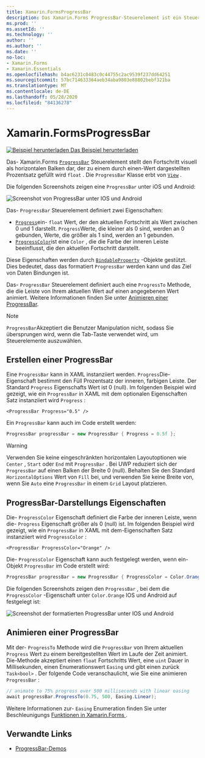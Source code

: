 ```yaml
---
title: Xamarin.FormsProgressBar
description: Das Xamarin.Forms ProgressBar-Steuerelement ist ein Steuerelement, das den Fortschritt visuell als horizontalen Balken darstellt, der basierend auf einer float-Eigenschaft ausgefüllt wird.
ms.prod: ''
ms.assetId: ''
ms.technology: ''
author: ''
ms.author: ''
ms.date: ''
no-loc:
- Xamarin.Forms
- Xamarin.Essentials
ms.openlocfilehash: b4ac6231c0483c0c44755c2ac9539f237dd64251
ms.sourcegitcommit: 57bc714633364aeb34aba9803e88802bebf321ba
ms.translationtype: MT
ms.contentlocale: de-DE
ms.lasthandoff: 05/28/2020
ms.locfileid: "84136278"
---
```

# <a name="xamarinforms-progressbar"></a>Xamarin.FormsProgressBar
[![Beispiel herunterladen](~/media/shared/download.png) Das Beispiel herunterladen](https://docs.microsoft.com/samples/xamarin/xamarin-forms-samples/userinterface-progressbardemos/)

Das- Xamarin.Forms [`ProgressBar`](xref:Xamarin.Forms.ProgressBar) Steuerelement stellt den Fortschritt visuell als horizontalen Balken dar, der zu einem durch einen-Wert dargestellten Prozentsatz gefüllt wird `float` . Die `ProgressBar` Klasse erbt von [`View`](xref:Xamarin.Forms.View) .

Die folgenden Screenshots zeigen eine `ProgressBar` unter iOS und Android:

![Screenshot von ProgressBar unter IOS und Android](progressbar-images/progressbars-default.png "ProgressBar unter IOS und Android")

Das- `ProgressBar` Steuerelement definiert zwei Eigenschaften:

* [`Progress`](xref:Xamarin.Forms.ProgressBar.Progress)ein- `float` Wert, der den aktuellen Fortschritt als Wert zwischen 0 und 1 darstellt. `Progress`Werte, die kleiner als 0 sind, werden an 0 gebunden, Werte, die größer als 1 sind, werden an 1 gebunden.
* [`ProgressColor`](xref:Xamarin.Forms.ProgressBar.ProgressColor)ist eine `Color` , die die Farbe der inneren Leiste beeinflusst, die den aktuellen Fortschritt darstellt.

Diese Eigenschaften werden durch [`BindableProperty`](xref:Xamarin.Forms.BindableProperty) -Objekte gestützt. Dies bedeutet, dass das formatiert `ProgressBar` werden kann und das Ziel von Daten Bindungen ist.

Das- `ProgressBar` Steuerelement definiert auch eine `ProgressTo` Methode, die die Leiste von Ihrem aktuellen Wert auf einen angegebenen Wert animiert. Weitere Informationen finden Sie unter [Animieren einer ProgressBar](#animate-a-progressbar).

> [!NOTE]
> `ProgressBar`Akzeptiert die Benutzer Manipulation nicht, sodass Sie übersprungen wird, wenn die Tab-Taste verwendet wird, um Steuerelemente auszuwählen.

## <a name="create-a-progressbar"></a>Erstellen einer ProgressBar

Eine `ProgressBar` kann in XAML instanziiert werden. `Progress`Die-Eigenschaft bestimmt den Füll Prozentsatz der inneren, farbigen Leiste. Der Standard `Progress` Eigenschafts Wert ist 0 (null). Im folgenden Beispiel wird gezeigt, wie ein `ProgressBar` in XAML mit dem optionalen Eigenschaften Satz instanziiert wird `Progress` :

```xaml
<ProgressBar Progress="0.5" />
```

Ein `ProgressBar` kann auch im Code erstellt werden:

```csharp
ProgressBar progressBar = new ProgressBar { Progress = 0.5f };
```

> [!WARNING]
> Verwenden Sie keine eingeschränkten horizontalen Layoutoptionen wie `Center` , `Start` oder `End` mit `ProgressBar` . Bei UWP reduziert sich der `ProgressBar` auf einen Balken der Breite 0 (null). Behalten Sie den Standard `HorizontalOptions` Wert von `Fill` bei, und verwenden Sie keine Breite von, wenn Sie `Auto` eine `ProgressBar` in einem `Grid` Layout platzieren.

## <a name="progressbar-appearance-properties"></a>ProgressBar-Darstellungs Eigenschaften

Die- `ProgressColor` Eigenschaft definiert die Farbe der inneren Leiste, wenn die- `Progress` Eigenschaft größer als 0 (null) ist. Im folgenden Beispiel wird gezeigt, wie ein `ProgressBar` in XAML mit dem-Eigenschaften Satz instanziiert wird `ProgressColor` :

```xaml
<ProgressBar ProgressColor="Orange" />
```

Die- `ProgressColor` Eigenschaft kann auch festgelegt werden, wenn ein-Objekt `ProgressBar` im Code erstellt wird:

```csharp
ProgressBar progressBar = new ProgressBar { ProgressColor = Color.Orange };
```

Die folgenden Screenshots zeigen den `ProgressBar` , bei dem die `ProgressColor` -Eigenschaft unter `Color.Orange` IOS und Android auf festgelegt ist:

![Screenshot der formatierten ProgressBar unter IOS und Android](progressbar-images/progressbars-styled.png "ProgressBar im Stil für IOS und Android")

## <a name="animate-a-progressbar"></a>Animieren einer ProgressBar

Mit der- `ProgressTo` Methode wird die `ProgressBar` von Ihrem aktuellen `Progress` Wert zu einem bereitgestellten Wert im Laufe der Zeit animiert. Die-Methode akzeptiert einen `float` Fortschritts Wert, eine `uint` Dauer in Millisekunden, einen Enumerationswert `Easing` und gibt einen zurück `Task<bool>` . Der folgende Code veranschaulicht, wie Sie eine animieren `ProgressBar` :

```csharp
// animate to 75% progress over 500 milliseconds with linear easing
await progressBar.ProgressTo(0.75, 500, Easing.Linear);
```

Weitere Informationen zur- `Easing` Enumeration finden Sie unter Beschleunigungs [Funktionen in Xamarin.Forms ](~/xamarin-forms/user-interface/animation/easing.md).

## <a name="related-links"></a>Verwandte Links

* [ProgressBar-Demos](https://docs.microsoft.com/samples/xamarin/xamarin-forms-samples/userinterface-progressbardemos/)
